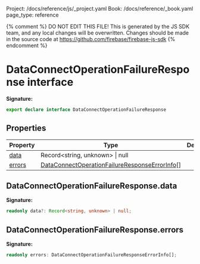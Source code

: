 Project: /docs/reference/js/_project.yaml
Book: /docs/reference/_book.yaml
page_type: reference

{% comment %}
DO NOT EDIT THIS FILE!
This is generated by the JS SDK team, and any local changes will be
overwritten. Changes should be made in the source code at
https://github.com/firebase/firebase-js-sdk
{% endcomment %}

# DataConnectOperationFailureResponse interface
<b>Signature:</b>

```typescript
export declare interface DataConnectOperationFailureResponse 
```

## Properties

|  Property | Type | Description |
|  --- | --- | --- |
|  [data](./data-connect.dataconnectoperationfailureresponse.md#dataconnectoperationfailureresponsedata) | Record&lt;string, unknown&gt; \| null |  |
|  [errors](./data-connect.dataconnectoperationfailureresponse.md#dataconnectoperationfailureresponseerrors) | [DataConnectOperationFailureResponseErrorInfo](./data-connect.dataconnectoperationfailureresponseerrorinfo.md#dataconnectoperationfailureresponseerrorinfo_interface)<!-- -->\[\] |  |

## DataConnectOperationFailureResponse.data

<b>Signature:</b>

```typescript
readonly data?: Record<string, unknown> | null;
```

## DataConnectOperationFailureResponse.errors

<b>Signature:</b>

```typescript
readonly errors: DataConnectOperationFailureResponseErrorInfo[];
```
